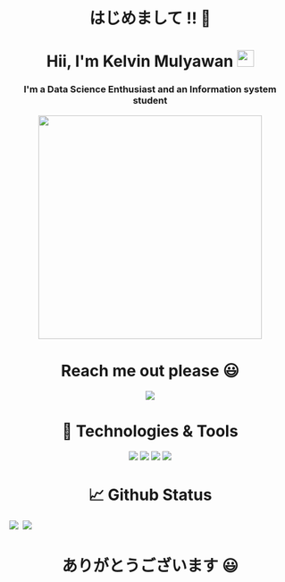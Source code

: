 <!-- Greeting -->
<h1 align="center">はじめまして !! 🐲</h1>
<!-- Part 1 -->
<h1 align="center">Hii, I'm Kelvin Mulyawan <img src="https://raw.githubusercontent.com/KelvinMulyawan/KelvinMulyawan/master/wave.gif" width="30px"></h1>
<h3 align="center">I'm a Data Science Enthusiast and an Information system student</h3>

<!-- Github Metrics -->
<p align="center"><img width="400" src="https://github.com/KelvinMulyawan/KelvinMulyawan/blob/main/github-metrics.svg"><img width="900" height="1" alt=""></p>

<h1 align="center">Reach me out please 😃</h1>
<p align="center"><a href="https://www.linkedin.com/in/kelvin-mulyawan-bb6617217"><img src="https://img.shields.io/badge/linkedin-%230077B5.svg?style=for-the-badge&logo=linkedin&logoColor=white"></a></p>

<!-- Technologies and Tools -->
<h1 align="center">🔧 Technologies & Tools</h1>
<div class="inline-block" align="center">
    <img src="https://img.shields.io/badge/Editor-Jupyter_Notebook-informational?style=flat&logo=jupyter&logoColor=white&color=2bbc8a">
    <img src="https://img.shields.io/badge/Code-Python-informational?style=flat&logo=python&logoColor=white&color=blue">
    <img src="https://img.shields.io/badge/Package-pandas-informational?style=flat&logo=pandas&logoColor=white&color=2bbc8a">
    <img src="https://img.shields.io/badge/Package-scikit_learn-informational?style=flat&logo=scikit-learn&logoColor=white&color=orange">
 </div>

<!-- GitHub Status -->
<h1 align="center">&#x1f4c8; Github Status</h1>
<div class="inline-block">
    <img src="https://github-readme-stats.vercel.app/api?username=KelvinMulyawan&theme=algolia&column=7&no-frame=true&show_icons=true" />&nbsp;
    <img src="https://github-readme-stats.vercel.app/api/top-langs/?username=KelvinMulyawan&hide=C,html,CSS,C++&theme=algolia&column=7&no-frame=true&layout=compact"/>
</div>

<!-- Closing Statement -->
<h1 align="center">ありがとうございます 😃</h1>

